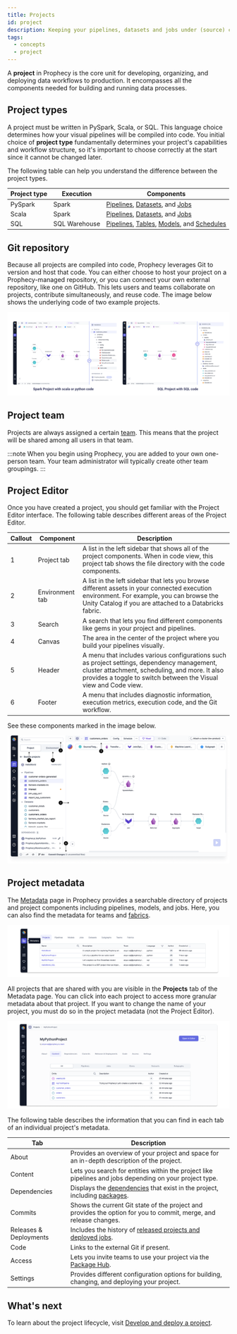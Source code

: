```yaml
---
title: Projects
id: project
description: Keeping your pipelines, datasets and jobs under (source) control
tags:
  - concepts
  - project
---
```


A **project** in Prophecy is the core unit for developing, organizing, and deploying data workflows to production. It encompasses all the components needed for building and running data processes.

## Project types

A project must be written in PySpark, Scala, or SQL. This language choice determines how your visual pipelines will be compiled into code. You initial choice of **project type** fundamentally determines your project's capabilities and workflow structure, so it's important to choose correctly at the start since it cannot be changed later.

The following table can help you understand the difference between the project types.

| Project type | Execution     | Components                                                                                                                                                                                               |
| ------------ | ------------- | -------------------------------------------------------------------------------------------------------------------------------------------------------------------------------------------------------- |
| PySpark      | Spark         | [Pipelines](docs/Spark/pipelines/pipelines.md), [Datasets](docs/Spark/dataset.md), and [Jobs](docs/Orchestration/Orchestration.md)                                                                       |
| Scala        | Spark         | [Pipelines](docs/Spark/pipelines/pipelines.md), [Datasets](docs/Spark/dataset.md), and [Jobs](docs/Orchestration/Orchestration.md)                                                                       |
| SQL          | SQL Warehouse | [Pipelines](docs/analysts/development/pipelines.md), [Tables](docs/analysts/development/gems/source-target/source-target.md), [Models](docs/SQL/models.md), and [Schedules](docs/analysts/scheduling.md) |

## Git repository

Because all projects are compiled into code, Prophecy leverages Git to version and host that code. You can either choose to host your project on a Prophecy-managed repository, or you can connect your own external repository, like one on GitHub. This lets users and teams collaborate on projects, contribute simultaneously, and reuse code. The image below shows the underlying code of two example projects.

![Visual To Code](img/code-to-visual.png)

## Project team

Projects are always assigned a certain [team](docs/administration/teamuser.md). This means that the project will be shared among all users in that team.

:::note
When you begin using Prophecy, you are added to your own one-person team. Your team administrator will typically create other team groupings.
:::

## Project Editor

Once you have created a project, you should get familiar with the Project Editor interface. The following table describes different areas of the Project Editor.

| Callout | Component       | Description                                                                                                                                                                                                       |
| ------- | --------------- | ----------------------------------------------------------------------------------------------------------------------------------------------------------------------------------------------------------------- |
| 1       | Project tab     | A list in the left sidebar that shows all of the project components. When in code view, this project tab shows the file directory with the code components.                                                       |
| 2       | Environment tab | A list in the left sidebar that lets you browse different assets in your connected execution environment. For example, you can browse the Unity Catalog if you are attached to a Databricks fabric.               |
| 3       | Search          | A search that lets you find different components like gems in your project and pipelines.                                                                                                                         |
| 4       | Canvas          | The area in the center of the project where you build your pipelines visually.                                                                                                                                    |
| 5       | Header          | A menu that includes various configurations such as project settings, dependency management, cluster attachment, scheduling, and more. It also provides a toggle to switch between the Visual view and Code view. |
| 6       | Footer          | A menu that includes diagnostic information, execution metrics, execution code, and the Git workflow.                                                                                                             |

See these components marked in the image below.

![Project Editor](img/project-editor.png)

## Project metadata

The [Metadata](https://app.prophecy.io/metadata/entity/user) page in Prophecy provides a searchable directory of projects and project components including pipelines, models, and jobs. Here, you can also find the metadata for teams and [fabrics](/docs/getting-started/concepts/fabrics.md).

![Project Metadata SQL](./img/project_metadata_2.png)

All projects that are shared with you are visible in the **Projects** tab of the Metadata page. You can click into each project to access more granular metadata about that project. If you want to change the name of your project, you must do so in the project metadata (not the Project Editor).

![Project Metadata Python](./img/project_metadata_4.png)

The following table describes the information that you can find in each tab of an individual project's metadata.

| Tab                    | Description                                                                                                                                                                        |
| ---------------------- | ---------------------------------------------------------------------------------------------------------------------------------------------------------------------------------- |
| About                  | Provides an overview of your project and space for an in-depth description of the project.                                                                                         |
| Content                | Lets you search for entities within the project like pipelines and jobs depending on your project type.                                                                            |
| Dependencies           | Displays the [dependencies](docs/extensibility/dependencies/spark-dependencies.md) that exist in the project, including [packages](docs/extensibility/package-hub/package-hub.md). |
| Commits                | Shows the current Git state of the project and provides the option for you to commit, merge, and release changes.                                                                  |
| Releases & Deployments | Includes the history of [released projects and deployed jobs](docs/ci-cd/deployment/deployment.md).                                                                                |
| Code                   | Links to the external Git if present.                                                                                                                                              |
| Access                 | Lets you invite teams to use your project via the [Package Hub](docs/extensibility/package-hub/package-hub.md).                                                                    |
| Settings               | Provides different configuration options for building, changing, and deploying your project.                                                                                       |

## What's next

To learn about the project lifecycle, visit [Develop and deploy a project](docs/ci-cd/deployment/deploy-project.md).
